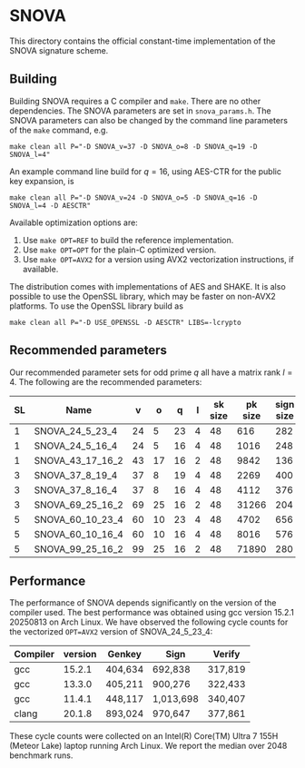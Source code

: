 SNOVA
=======
This directory contains the official constant-time implementation of the SNOVA signature scheme.


Building
-------

Building SNOVA requires a C compiler and `make`. There are no other dependencies.
The SNOVA parameters are set in `snova_params.h`. The SNOVA parameters can also be changed by the command line parameters of the `make` command, e.g.
```
make clean all P="-D SNOVA_v=37 -D SNOVA_o=8 -D SNOVA_q=19 -D SNOVA_l=4"
```
An example command line build for $q=16$, using AES-CTR for the public key expansion, is
```
make clean all P="-D SNOVA_v=24 -D SNOVA_o=5 -D SNOVA_q=16 -D SNOVA_l=4 -D AESCTR"
```

Available optimization options are:
1. Use `make OPT=REF` to build the reference implementation.
2. Use `make OPT=OPT` for the plain-C optimized version.
3. Use `make OPT=AVX2` for a version using AVX2 vectorization instructions, if available.

The distribution comes with implementations of AES and SHAKE. It is also possible to use the OpenSSL library, which may be faster on non-AVX2 platforms.
To use the OpenSSL library build as
```
make clean all P="-D USE_OPENSSL -D AESCTR" LIBS=-lcrypto
```

Recommended parameters
-------

Our recommended parameter sets for odd prime $q$ all have a matrix rank $l=4$. The following are the recommended parameters:

| SL |        Name      |  v |  o |   q |  l |  sk size |  pk size |  sign size |
|----|------------------|----|----|-----|----|----------|----------|------------|
|  1 |  SNOVA_24_5_23_4 | 24 |  5 |  23 |  4 |      48  |      616 |        282 |
|  1 |  SNOVA_24_5_16_4 | 24 |  5 |  16 |  4 |      48  |     1016 |        248 |
|  1 | SNOVA_43_17_16_2 | 43 | 17 |  16 |  2 |      48  |     9842 |        136 |
|  3 |  SNOVA_37_8_19_4 | 37 |  8 |  19 |  4 |      48  |     2269 |        400 |
|  3 |  SNOVA_37_8_16_4 | 37 |  8 |  16 |  4 |      48  |     4112 |        376 |
|  3 | SNOVA_69_25_16_2 | 69 | 25 |  16 |  2 |      48  |    31266 |        204 |
|  5 | SNOVA_60_10_23_4 | 60 | 10 |  23 |  4 |      48  |     4702 |        656 |
|  5 | SNOVA_60_10_16_4 | 60 | 10 |  16 |  4 |      48  |     8016 |        576 |
|  5 | SNOVA_99_25_16_2 | 99 | 25 |  16 |  2 |      48  |    71890 |        280 |


Performance
-------

The performance of SNOVA depends significantly on the version of the compiler used. The best performance was obtained using gcc version 15.2.1 20250813 on Arch Linux.
We have observed the following cycle counts for the vectorized `OPT=AVX2` version of SNOVA_24_5_23_4:

| Compiler | version |   Genkey  |     Sign   |  Verify  |
|----------|---------|-----------|------------|----------|
|   gcc    |  15.2.1 |   404,634 |    692,838 | 317,819 |
|   gcc    |  13.3.0 |   405,211 |    900,276 | 322,433 |
|   gcc    |  11.4.1 |   448,117 |  1,013,698 | 340,407 |
|  clang   |  20.1.8 |   893,024 |    970,647 | 377,861 |

These cycle counts were collected on an Intel(R) Core(TM) Ultra 7 155H (Meteor Lake) laptop running Arch Linux. We report the median over 2048 benchmark runs.

